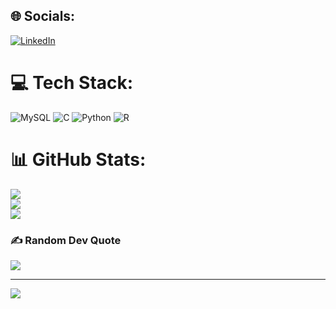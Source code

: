 ## 🌐 Socials:
[![LinkedIn](https://img.shields.io/badge/LinkedIn-%230077B5.svg?logo=linkedin&logoColor=white)](https://linkedin.com/in/https://www.linkedin.com/in/tahir-khan-i-73b907251/) 

# 💻 Tech Stack:
![MySQL](https://img.shields.io/badge/mysql-4479A1.svg?style=for-the-badge&logo=mysql&logoColor=white) ![C](https://img.shields.io/badge/c-%2300599C.svg?style=for-the-badge&logo=c&logoColor=white) ![Python](https://img.shields.io/badge/python-3670A0?style=for-the-badge&logo=python&logoColor=ffdd54) ![R](https://img.shields.io/badge/r-%23276DC3.svg?style=for-the-badge&logo=r&logoColor=white)
# 📊 GitHub Stats:
![](https://github-readme-stats.vercel.app/api?username=tahirkhanI&theme=dark&hide_border=false&include_all_commits=false&count_private=false)<br/>
![](https://github-readme-streak-stats.herokuapp.com/?user=tahirkhanI&theme=dark&hide_border=false)<br/>
![](https://github-readme-stats.vercel.app/api/top-langs/?username=tahirkhanI&theme=dark&hide_border=false&include_all_commits=false&count_private=false&layout=compact)

### ✍️ Random Dev Quote
![](https://quotes-github-readme.vercel.app/api?type=horizontal&theme=radical)

---
[![](https://visitcount.itsvg.in/api?id=tahirkhanI&icon=0&color=0)](https://visitcount.itsvg.in)

<!-- Proudly created with GPRM ( https://gprm.itsvg.in ) -->

